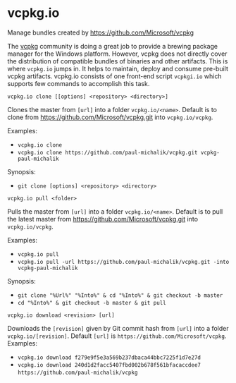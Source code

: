 # vcpkg.io

Manage bundles created by https://github.com/Microsoft/vcpkg 

The [vcpkg](https://github.com/Microsoft/vcpkg) community is doing a great job to provide a brewing package manager for the Windows platform. However, vcpkg does not directly cover the distribution of compatible bundles of binaries and other artifacts. This is where `vcpkg.io` jumps in. It helps to maintain, deploy and consume pre-built vcpkg artifacts. vcpkg.io consists of one front-end script `vcpkgi.io` which supports few commands to accomplish this task. 

`vcpkg.io clone [[options] <repository> <directory>]`

Clones the master from `[url]` into a folder `vcpkg.io/<name>`. Default is to clone from https://github.com/Microsoft/vcpkg.git into `vcpkg.io/vcpkg`. 

Examples:
* `vcpkg.io clone`
* `vcpkg.io clone https://github.com/paul-michalik/vcpkg.git vcpkg-paul-michalik`

Synopsis:
* `git clone [options] <repository> <directory>`

`vcpkg.io pull <folder>`

Pulls the master from `[url]` into a folder `vcpkg.io/<name>`. Default is to pull the latest master from https://github.com/Microsoft/vcpkg.git into `vcpkg.io/vcpkg`. 

Examples:
* `vcpkg.io pull`
* `vcpkg.io pull -url https://github.com/paul-michalik/vcpkg.git -into vcpkg-paul-michalik`

Synopsis:
* `git clone "%Url%" "%Into%" & cd "%Into%" & git checkout -b master`
* `cd "%Into%" & git checkout -b master & git pull`

`vcpkg.io download <revision> [url]` 

Downloads the `[revision]` given by Git commit hash from `[url]` into a folder `vcpkg.io/[revision]`. Default `[url]` is `https://github.com/Microsoft/vcpkg`. Examples:
* `vcpkg.io download f279e9f5e3a569b237dbaca44bbc7225f1d7e27d`
* `vcpkg.io download 240d1d2facc5407fbd002b678f561bfacaccdee7 https://github.com/paul-michalik/vcpkg`  
